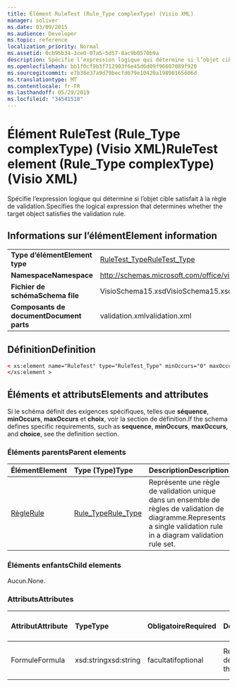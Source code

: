 ```yaml
---
title: Élément RuleTest (Rule_Type complexType) (Visio XML)
manager: soliver
ms.date: 03/09/2015
ms.audience: Developer
ms.topic: reference
localization_priority: Normal
ms.assetid: 0cb95b34-3ce0-07a5-5d57-8ac9b0570b9a
description: Spécifie l’expression logique qui détermine si l’objet cible satisfait à la règle de validation.
ms.openlocfilehash: bb1f0cf9b3f712903f6e45d6d09f96607089f920
ms.sourcegitcommit: e7b38e37a9d79becfd679e10420a19890165606d
ms.translationtype: MT
ms.contentlocale: fr-FR
ms.lasthandoff: 05/29/2019
ms.locfileid: "34541518"
---
```

# <a name="ruletest-element-rule_type-complextype-visio-xml"></a><span data-ttu-id="439df-103">Élément RuleTest (Rule_Type complexType) (Visio XML)</span><span class="sxs-lookup"><span data-stu-id="439df-103">RuleTest element (Rule_Type complexType) (Visio XML)</span></span>

<span data-ttu-id="439df-104">Spécifie l’expression logique qui détermine si l’objet cible satisfait à la règle de validation.</span><span class="sxs-lookup"><span data-stu-id="439df-104">Specifies the logical expression that determines whether the target object satisfies the validation rule.</span></span>
  
## <a name="element-information"></a><span data-ttu-id="439df-105">Informations sur l’élément</span><span class="sxs-lookup"><span data-stu-id="439df-105">Element information</span></span>

|||
|:-----|:-----|
|<span data-ttu-id="439df-106">**Type d’élément**</span><span class="sxs-lookup"><span data-stu-id="439df-106">**Element type**</span></span> <br/> |[<span data-ttu-id="439df-107">RuleTest_Type</span><span class="sxs-lookup"><span data-stu-id="439df-107">RuleTest_Type</span></span>](ruletest_type-complextypevisio-xml.md) <br/> |
|<span data-ttu-id="439df-108">**Namespace**</span><span class="sxs-lookup"><span data-stu-id="439df-108">**Namespace**</span></span> <br/> |http://schemas.microsoft.com/office/visio/2012/main  <br/> |
|<span data-ttu-id="439df-109">**Fichier de schéma**</span><span class="sxs-lookup"><span data-stu-id="439df-109">**Schema file**</span></span> <br/> |<span data-ttu-id="439df-110">VisioSchema15.xsd</span><span class="sxs-lookup"><span data-stu-id="439df-110">VisioSchema15.xsd</span></span>  <br/> |
|<span data-ttu-id="439df-111">**Composants de document**</span><span class="sxs-lookup"><span data-stu-id="439df-111">**Document parts**</span></span> <br/> |<span data-ttu-id="439df-112">validation.xml</span><span class="sxs-lookup"><span data-stu-id="439df-112">validation.xml</span></span>  <br/> |
   
## <a name="definition"></a><span data-ttu-id="439df-113">Définition</span><span class="sxs-lookup"><span data-stu-id="439df-113">Definition</span></span>

```XML
< xs:element name="RuleTest" type="RuleTest_Type" minOccurs="0" maxOccurs="1" >
</xs:element >
```

## <a name="elements-and-attributes"></a><span data-ttu-id="439df-114">Éléments et attributs</span><span class="sxs-lookup"><span data-stu-id="439df-114">Elements and attributes</span></span>

<span data-ttu-id="439df-115">Si le schéma définit des exigences spécifiques, telles que **séquence**, **minOccurs**, **maxOccurs** et **choix**, voir la section de définition.</span><span class="sxs-lookup"><span data-stu-id="439df-115">If the schema defines specific requirements, such as **sequence**, **minOccurs**, **maxOccurs**, and **choice**, see the definition section.</span></span> 
  
### <a name="parent-elements"></a><span data-ttu-id="439df-116">Éléments parents</span><span class="sxs-lookup"><span data-stu-id="439df-116">Parent elements</span></span>

|<span data-ttu-id="439df-117">**Élément**</span><span class="sxs-lookup"><span data-stu-id="439df-117">**Element**</span></span>|<span data-ttu-id="439df-118">**Type (Type)**</span><span class="sxs-lookup"><span data-stu-id="439df-118">**Type**</span></span>|<span data-ttu-id="439df-119">**Description**</span><span class="sxs-lookup"><span data-stu-id="439df-119">**Description**</span></span>|
|:-----|:-----|:-----|
|[<span data-ttu-id="439df-120">Règle</span><span class="sxs-lookup"><span data-stu-id="439df-120">Rule</span></span>](rule-element-ruleset_type-complextypevisio-xml.md) <br/> |[<span data-ttu-id="439df-121">Rule_Type</span><span class="sxs-lookup"><span data-stu-id="439df-121">Rule_Type</span></span>](rule_type-complextypevisio-xml.md) <br/> |<span data-ttu-id="439df-122">Représente une règle de validation unique dans un ensemble de règles de validation de diagramme.</span><span class="sxs-lookup"><span data-stu-id="439df-122">Represents a single validation rule in a diagram validation rule set.</span></span>  <br/> |
   
### <a name="child-elements"></a><span data-ttu-id="439df-123">Éléments enfants</span><span class="sxs-lookup"><span data-stu-id="439df-123">Child elements</span></span>

<span data-ttu-id="439df-124">Aucun.</span><span class="sxs-lookup"><span data-stu-id="439df-124">None.</span></span>
  
### <a name="attributes"></a><span data-ttu-id="439df-125">Attributs</span><span class="sxs-lookup"><span data-stu-id="439df-125">Attributes</span></span>

|<span data-ttu-id="439df-126">**Attribut**</span><span class="sxs-lookup"><span data-stu-id="439df-126">**Attribute**</span></span>|<span data-ttu-id="439df-127">**Type**</span><span class="sxs-lookup"><span data-stu-id="439df-127">**Type**</span></span>|<span data-ttu-id="439df-128">**Obligatoire**</span><span class="sxs-lookup"><span data-stu-id="439df-128">**Required**</span></span>|<span data-ttu-id="439df-129">**Description**</span><span class="sxs-lookup"><span data-stu-id="439df-129">**Description**</span></span>|<span data-ttu-id="439df-130">**Valeurs possibles**</span><span class="sxs-lookup"><span data-stu-id="439df-130">**Possible values**</span></span>|
|:-----|:-----|:-----|:-----|:-----|
|<span data-ttu-id="439df-131">Formule</span><span class="sxs-lookup"><span data-stu-id="439df-131">Formula</span></span>  <br/> |<span data-ttu-id="439df-132">xsd:string</span><span class="sxs-lookup"><span data-stu-id="439df-132">xsd:string</span></span>  <br/> |<span data-ttu-id="439df-133">facultatif</span><span class="sxs-lookup"><span data-stu-id="439df-133">optional</span></span>  <br/> |<span data-ttu-id="439df-134">Représente la formule de l’élément.</span><span class="sxs-lookup"><span data-stu-id="439df-134">Represents the element's formula.</span></span>  <br/> |<span data-ttu-id="439df-135">Valeurs de la chaîne xsd:string.</span><span class="sxs-lookup"><span data-stu-id="439df-135">Values of the xsd:string.</span></span>  <br/> |
   

